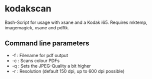 # kodakscan
Bash-Script for usage with xsane and a Kodak i65.
Requires mktemp, imagemagick, xsane and pdftk.

## Command line parameters
* -f <filename>: Filename for pdf output
* -c : Scans colour PDFs
* -q : Sets the JPEG-Quality a bit higher
* -r <resolution>: Resolution (default 150 dpi, up to 600 dpi possible)
